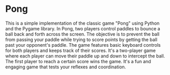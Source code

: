 # Pong

This is a simple implementation of the classic game "Pong" using Python and the Pygame library. In Pong, two players control paddles to bounce a ball back and forth across the screen. The objective is to prevent the ball from passing your paddle while trying to score points by getting the ball past your opponent's paddle. The game features basic keyboard controls for both players and keeps track of their scores. It's a two-player game where each player can move their paddle up and down to intercept the ball. The first player to reach a certain score wins the game. It's a fun and engaging game that tests your reflexes and coordination.
